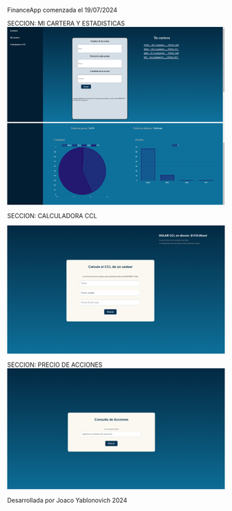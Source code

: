 FinanceApp comenzada el 19/07/2024


SECCION: MI CARTERA Y ESTADISTICAS
![alt text](<Captura de pantalla (2).png>)![alt text](<Captura de pantalla (3).png>)



SECCION: CALCULADORA CCL

![alt text](<Captura de pantalla (4).png>)

SECCION: PRECIO DE ACCIONES
![alt text](<Captura de pantalla (5).png>)




Desarrollada por Joaco Yablonovich 2024